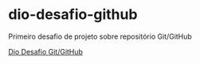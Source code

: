 # dio-desafio-github
Primeiro desafio de projeto sobre repositório Git/GitHub

[Dio Desafio Git/GitHub](https://github.com/jpspro26/dio-desafio-github)
